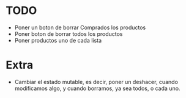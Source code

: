 # TODO
- Poner un boton de borrar Comprados los productos 
- Poner boton de borrar todos los productos
- Poner productos uno de cada lista

# Extra
- Cambiar el estado mutable, es decir, poner un deshacer, cuando modificamos algo, y cuando borramos, ya sea todos, o cada uno.